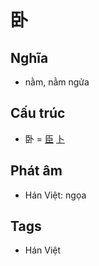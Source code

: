 # 卧

## Nghĩa

* nằm, nằm ngửa

## Cấu trúc
* 卧 = [臣](臣.md) [卜](卜.md)

## Phát âm

* Hán Việt: ngọa

## Tags
* Hán Việt

<script>window.HANZI_FIELD='卧';</script>
